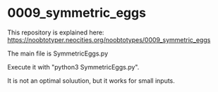 # 0009_symmetric_eggs

This repository is explained here: https://noobtotyper.neocities.org/noobtotypes/0009_symmetric_eggs

The main file is SymmetricEggs.py

Execute it with "python3 SymmetricEggs.py".

It is not an optimal soluution, but it works for small inputs.
